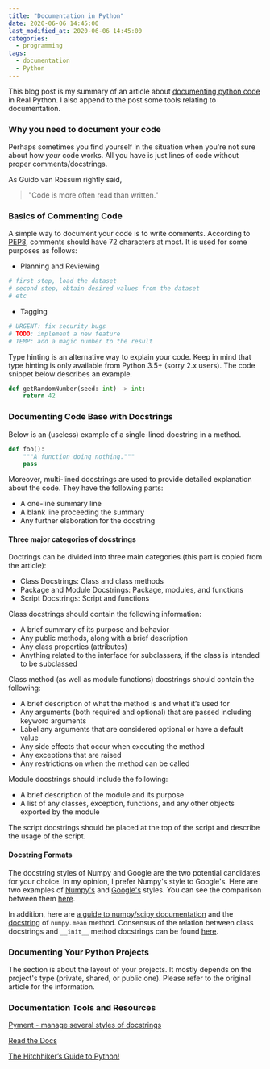 ```yaml
---
title: "Documentation in Python"
date: 2020-06-06 14:45:00
last_modified_at: 2020-06-06 14:45:00
categories:
  - programming
tags:
  - documentation
  - Python
---
```


This blog post is my summary of an article about [documenting python code](https://realpython.com/documenting-python-code/) in Real Python. I also append to the post some tools relating to documentation.

### Why you need to document your code

Perhaps sometimes you find yourself in the situation when you're not sure about how _your_ code works. All you have is just lines of code without proper comments/docstrings.

As Guido van Rossum rightly said,
> "Code is more often read than written."

### Basics of Commenting Code
A simple way to document your code is to write comments. According to [PEP8](https://www.python.org/dev/peps/pep-0008/), comments should have 72 characters at most. It is used for some purposes as follows:
- Planning and Reviewing
```py
# first step, load the dataset
# second step, obtain desired values from the dataset
# etc
```
- Tagging
```py
# URGENT: fix security bugs
# TODO: implement a new feature
# TEMP: add a magic number to the result
```

Type hinting is an alternative way to explain your code. Keep in mind that type hinting is only available from Python 3.5+ (sorry 2.x users). The code snippet below describes an example.
```py
def getRandomNumber(seed: int) -> int:
    return 42
```

### Documenting Code Base with Docstrings
Below is an (useless) example of a single-lined docstring in a method.
```py
def foo():
    """A function doing nothing."""
    pass
```
Moreover, multi-lined docstrings are used to provide detailed explanation about the code. They have the following parts:
- A one-line summary line
- A blank line proceeding the summary
- Any further elaboration for the docstring

#### Three major categories of docstrings
Doctrings can be divided into three main categories (this part is copied from the article):
- Class Docstrings: Class and class methods
- Package and Module Docstrings: Package, modules, and functions
- Script Docstrings: Script and functions

Class docstrings should contain the following information:
- A brief summary of its purpose and behavior
- Any public methods, along with a brief description
- Any class properties (attributes)
- Anything related to the interface for subclassers, if the class is intended to be subclassed

Class method (as well as module functions) docstrings should contain the following:
- A brief description of what the method is and what it’s used for
- Any arguments (both required and optional) that are passed including keyword arguments
- Label any arguments that are considered optional or have a default value
- Any side effects that occur when executing the method
- Any exceptions that are raised
- Any restrictions on when the method can be called

Module docstrings should include the following:
- A brief description of the module and its purpose
- A list of any classes, exception, functions, and any other objects exported by the module

The script docstrings should be placed at the top of the script and describe the usage of the script.

#### Docstring Formats
The docstring styles of Numpy and Google are the two potential candidates for your choice. In my opinion, I prefer Numpy's style to Google's. Here are two examples of [Numpy's](https://sphinxcontrib-napoleon.readthedocs.io/en/latest/example_numpy.html
) and [Google's](https://sphinxcontrib-napoleon.readthedocs.io/en/latest/example_google.html
) styles. You can see the comparison between them [here](https://sphinxcontrib-napoleon.readthedocs.io/en/latest/#google-vs-numpy
).

In addition, here are [a guide to numpy/scipy documentation](https://numpy.org/doc/stable/docs/howto_document.html) and the [docstring](https://numpy.org/doc/stable/reference/generated/numpy.mean.html#numpy.mean
) of `numpy.mean` method. Consensus of the relation between class docstrings and `__init__` method docstrings can be found [here](https://stackoverflow.com/questions/37019744/is-there-a-consensus-what-should-be-documented-in-the-classes-and-init-docst).

### Documenting Your Python Projects
The section is about the layout of your projects. It mostly depends on the project's type (private, shared, or public one). Please refer to the original article for the information.

### Documentation Tools and Resources

[Pyment - manage several styles of docstrings](https://github.com/dadadel/pyment)

[Read the Docs](https://readthedocs.org/)

[The Hitchhiker’s Guide to Python!](https://docs.python-guide.org/)
